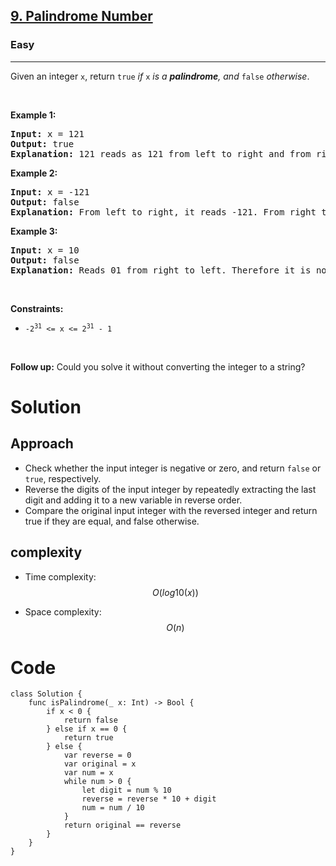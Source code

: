 <h2><a href="https://leetcode.com/problems/palindrome-number/">9. Palindrome Number</a></h2><h3>Easy</h3><hr><div><p>Given an integer <code>x</code>, return <code>true</code><em> if </em><code>x</code><em> is a </em><span data-keyword="palindrome-integer"><em><strong>palindrome</strong></em></span><em>, and </em><code>false</code><em> otherwise</em>.</p>

<p>&nbsp;</p>
<p><strong class="example">Example 1:</strong></p>

<pre><strong>Input:</strong> x = 121
<strong>Output:</strong> true
<strong>Explanation:</strong> 121 reads as 121 from left to right and from right to left.
</pre>

<p><strong class="example">Example 2:</strong></p>

<pre><strong>Input:</strong> x = -121
<strong>Output:</strong> false
<strong>Explanation:</strong> From left to right, it reads -121. From right to left, it becomes 121-. Therefore it is not a palindrome.
</pre>

<p><strong class="example">Example 3:</strong></p>

<pre><strong>Input:</strong> x = 10
<strong>Output:</strong> false
<strong>Explanation:</strong> Reads 01 from right to left. Therefore it is not a palindrome.
</pre>

<p>&nbsp;</p>
<p><strong>Constraints:</strong></p>

<ul>
	<li><code>-2<sup>31</sup>&nbsp;&lt;= x &lt;= 2<sup>31</sup>&nbsp;- 1</code></li>
</ul>

<p>&nbsp;</p>
<strong>Follow up:</strong> Could you solve it without converting the integer to a string?</div>

# Solution

## Approach
- Check whether the input integer is negative or zero, and return `false` or `true`, respectively.
- Reverse the digits of the input integer by repeatedly extracting the last digit and adding it to a new variable in reverse order.
- Compare the original input integer with the reversed integer and return true if they are equal, and false otherwise.

## complexity
- Time complexity:
$$O(log10(x))$$

- Space complexity:
$$O(n)$$

# Code
```
class Solution {
    func isPalindrome(_ x: Int) -> Bool {
        if x < 0 {
            return false
        } else if x == 0 {
            return true
        } else {
            var reverse = 0
            var original = x
            var num = x
            while num > 0 {
                let digit = num % 10
                reverse = reverse * 10 + digit
                num = num / 10
            }
            return original == reverse
        }
    }
}
```
